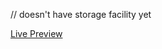 // doesn't have storage facility yet

<a href="https://rohan-1-3.github.io/Library/">Live Preview</a>
